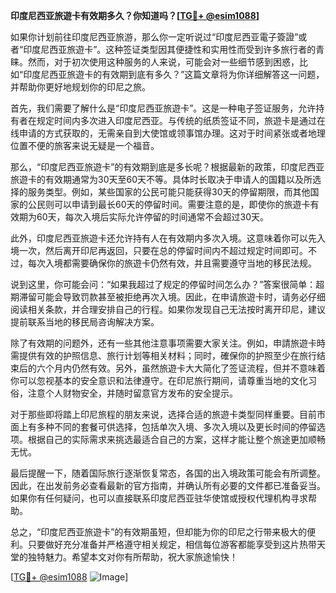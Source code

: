 **印度尼西亚旅遊卡有效期多久？你知道吗？[[TG💪+ @esim1088](https://t.me/s/esim1088)]**

如果你计划前往印度尼西亚旅游，那么你一定听说过“印度尼西亚電子簽證”或者“印度尼西亚旅遊卡”。这种签证类型因其便捷性和实用性而受到许多旅行者的青睐。然而，对于初次使用这种服务的人来说，可能会对一些细节感到困惑，比如“印度尼西亚旅遊卡的有效期到底有多久？”这篇文章将为你详细解答这一问题，并帮助你更好地规划你的印尼之旅。

首先，我们需要了解什么是“印度尼西亚旅遊卡”。这是一种电子签证服务，允许持有者在规定时间内多次进入印度尼西亚。与传统的纸质签证不同，旅遊卡是通过在线申请的方式获取的，无需亲自到大使馆或领事馆办理。这对于时间紧张或者地理位置不便的旅客来说无疑是一个福音。

那么，“印度尼西亚旅遊卡”的有效期到底是多长呢？根据最新的政策，印度尼西亚旅遊卡的有效期通常为30天至60天不等。具体时长取决于申请人的国籍以及所选择的服务类型。例如，某些国家的公民可能只能获得30天的停留期限，而其他国家的公民则可以申请到最长60天的停留时间。需要注意的是，即使你的旅遊卡有效期为60天，每次入境后实际允许停留的时间通常不会超过30天。

此外，印度尼西亚旅遊卡还允许持有人在有效期内多次入境。这意味着你可以先入境一次，然后离开印尼再返回，只要在总的停留时间内不超过规定时间即可。不过，每次入境都需要确保你的旅遊卡仍然有效，并且需要遵守当地的移民法规。

说到这里，你可能会问：“如果我超过了规定的停留时间怎么办？”答案很简单：超期滞留可能会导致罚款甚至被拒绝再次入境。因此，在申请旅遊卡时，请务必仔细阅读相关条款，并合理安排自己的行程。如果你发现自己无法按时离开印尼，建议提前联系当地的移民局咨询解决方案。

除了有效期的问题外，还有一些其他注意事项需要大家关注。例如，申請旅遊卡時需提供有效的护照信息、旅行计划等相关材料；同时，確保你的护照至少在旅行结束后的六个月内仍然有效。另外，虽然旅遊卡大大简化了签证流程，但并不意味着你可以忽视基本的安全意识和法律遵守。在印尼旅行期间，请尊重当地的文化习俗，注意个人财物安全，并随时留意官方发布的安全提示。

对于那些即将踏上印尼旅程的朋友来说，选择合适的旅遊卡类型同样重要。目前市面上有多种不同的套餐可供选择，包括单次入境、多次入境以及更长时间的停留选项。根据自己的实际需求来挑选最适合自己的方案，这样才能让整个旅途更加顺畅无忧。

最后提醒一下，随着国际旅行逐渐恢复常态，各国的出入境政策可能会有所调整。因此，在出发前务必查看最新的官方指南，并确认所有必要的文件都已准备妥当。如果你有任何疑问，也可以直接联系印度尼西亚驻华使馆或授权代理机构寻求帮助。

总之，“印度尼西亚旅遊卡”的有效期虽短，但却能为你的印尼之行带来极大的便利。只要做好充分准备并严格遵守相关规定，相信每位游客都能享受到这片热带天堂的独特魅力。希望本文对你有所帮助，祝大家旅途愉快！

[[TG💪+ @esim1088](https://t.me/s/esim1088) ![Image](https://i.postimg.cc/4NQfJmqS/Snipaste-2025-05-13-00-14-12.png)]